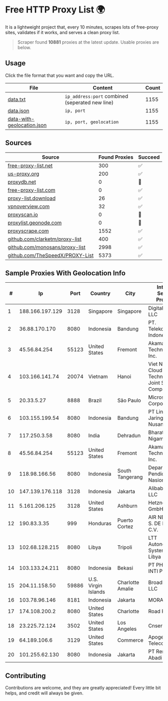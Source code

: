 
# Free HTTP Proxy List 🌍

It is a lightweight project that, every 10 minutes, scrapes lots of free-proxy sites, validates if it works, and serves a clean proxy list.


> Scraper found **10881** proxies at the latest update. Usable proxies are below.

## Usage

Click the file format that you want and copy the URL.


|File|Content|Count|
|----|-------|-----|
|[data.txt](https://raw.githubusercontent.com/themiralay/Proxy-List-World/master/data.txt)|`ip_address:port` combined (seperated new line)|1155|
|[data.json](https://raw.githubusercontent.com/themiralay/Proxy-List-World/master/data.json)|`ip, port`|1155|
|[data-with-geolocation.json](https://raw.githubusercontent.com/themiralay/Proxy-List-World/master/data-with-geolocation.json)|`ip, port, geolocation`|1155|

## Sources

|Source|Found Proxies|Succeed|
|------|-------------|-------|
|[free-proxy-list.net](https://free-proxy-list.net)|300|✅|
|[us-proxy.org](https://www.us-proxy.org)|200|✅|
|[proxydb.net](http://proxydb.net)|0|🚫|
|[free-proxy-list.com](https://free-proxy-list.com/?page=&port=&type%5B%5D=http&type%5B%5D=https&up_time=0&search=Search)|0|✅|
|[proxy-list.download](https://www.proxy-list.download/HTTP)|26|✅|
|[vpnoverview.com](https://vpnoverview.com/privacy/anonymous-browsing/free-proxy-servers)|32|✅|
|[proxyscan.io](https://www.proxyscan.io)|0|🚫|
|[proxylist.geonode.com](https://proxylist.geonode.com/api/proxy-list?limit=300&page=1&sort_by=lastChecked&sort_type=desc&protocols=http,https)|0|🚫|
|[proxyscrape.com](https://api.proxyscrape.com/v2/?request=displayproxies&protocol=http&timeout=10000&country=all&ssl=all&anonymity=all)|1552|✅|
|[github.com/clarketm/proxy-list](https://raw.githubusercontent.com/clarketm/proxy-list/master/proxy-list-raw.txt)|400|✅|
|[github.com/monosans/proxy-list](https://raw.githubusercontent.com/monosans/proxy-list/main/proxies/http.txt)|2998|✅|
|[github.com/TheSpeedX/PROXY-List](https://raw.githubusercontent.com/TheSpeedX/PROXY-List/master/http.txt)|5373|✅|


## Sample Proxies With Geolocation Info

|#|Ip|Port|Country|City|Internet Service Provider|
|-|--|----|-------|----|-------------------------|
|1|188.166.197.129|3128|Singapore|Singapore|DigitalOcean, LLC|
|2|36.88.170.170|8080|Indonesia|Bandung|PT. Telekomunikasi Indonesia|
|3|45.56.84.254|55123|United States|Fremont|Akamai Technologies, Inc.|
|4|103.166.141.74|20074|Vietnam|Hanoi|Viet NAM Cloud Technology Joint Stock Company|
|5|20.33.5.27|8888|Brazil|São Paulo|Microsoft Corporation|
|6|103.155.199.54|8080|Indonesia|Bandung|PT Lintas Jaringan Nusantara|
|7|117.250.3.58|8080|India|Dehradun|Bharat Sanchar Nigam Ltd|
|8|45.56.84.254|55123|United States|Fremont|Akamai Technologies, Inc.|
|9|118.98.166.56|8080|Indonesia|South Tangerang|Departemen Pendidikan Nasional|
|10|147.139.176.118|3128|Indonesia|Jakarta|Alibaba.com LLC|
|11|5.161.206.125|3128|United States|Ashburn|Hetzner Online GmbH|
|12|190.83.3.35|999|Honduras|Puerto Cortez|AIR NETWORK S. DE R. L. DE C.V.|
|13|102.68.128.215|8080|Libya|Tripoli|LTT Autonomous System, Tripoli Libya|
|14|103.133.24.211|8080|Indonesia|Bekasi|PT PHATRIA INTI PERSADA|
|15|204.11.158.50|59886|U.S. Virgin Islands|Charlotte Amalie|Broadband VI, LLC|
|16|103.78.96.146|8181|Indonesia|Jakarta|MORATELINDO|
|17|174.108.200.2|8080|United States|Charlotte|Road Runner|
|18|23.225.72.124|3502|United States|Los Angeles|Cnservers LLC|
|19|64.189.106.6|3129|United States|Commerce|Apogee Telecom Inc.|
|20|101.255.62.130|8080|Indonesia|Jakarta|PT Remala Abadi|



## Contributing

Contributions are welcome, and they are greatly appreciated! Every
little bit helps, and credit will always be given.

